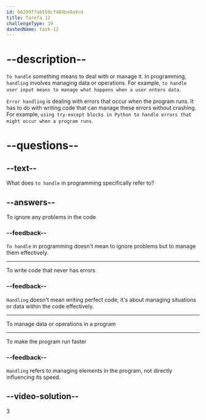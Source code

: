 ```yaml
---
id: 66209f7a6550cf489ba9a9cd
title: Tarefa 12
challengeType: 19
dashedName: task-12
---
```


# --description--

`To handle` something means to deal with or manage it. In programming, `handling` involves managing data or operations. For example, `to handle user input means to manage what happens when a user enters data`.

`Error handling` is dealing with errors that occur when the program runs. It has to do with writing code that can manage these errors without crashing. For example, `using try-except blocks in Python to handle errors that might occur when a program runs`.

# --questions--

## --text--

What does `to handle` in programming specifically refer to?

## --answers--

To ignore any problems in the code

### --feedback--

`To handle` in programming doesn't mean to ignore problems but to manage them effectively.

---

To write code that never has errors

### --feedback--

`Handling` doesn't mean writing perfect code; it's about managing situations or data within the code effectively.

---

To manage data or operations in a program

---

To make the program run faster

### --feedback--

`Handling` refers to managing elements in the program, not directly influencing its speed.

## --video-solution--

3
